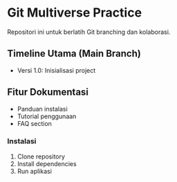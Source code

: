 # Git Multiverse Practice
Repositori ini untuk berlatih Git branching dan kolaborasi.

## Timeline Utama (Main Branch)
- Versi 1.0: Inisialisasi project

## Fitur Dokumentasi
- Panduan instalasi
- Tutorial penggunaan
- FAQ section

### Instalasi
1. Clone repository
2. Install dependencies
3. Run aplikasi